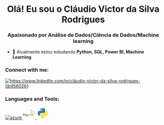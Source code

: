 <h1 align="center">Olá! Eu sou o Cláudio Victor da Silva Rodrigues</h1>
<h3 align="center">Apaixonado por Análise de Dados/Ciência de Dados/Machine learning</h3>

- 🌱 Atualmente estou estudando **Python, SQL, Power BI, Machine Learning**

<h3 align="left">Connect with me:</h3>
<p align="left">
<a href="https://linkedin.com/in/https://www.linkedlin.com/in/cláudio-victor-da-silva-rodrigues-0b9560261" target="blank"><img align="center" src="https://raw.githubusercontent.com/rahuldkjain/github-profile-readme-generator/master/src/images/icons/Social/linked-in-alt.svg" alt="https://www.linkedlin.com/in/cláudio-victor-da-silva-rodrigues-0b9560261" height="30" width="40" /></a>
</p>

<h3 align="left">Languages and Tools:</h3>
<p align="left"> <a href="https://azure.microsoft.com/en-in/" target="_blank" rel="noreferrer"> <img src="https://www.vectorlogo.zone/logos/microsoft_azure/microsoft_azure-icon.svg" alt="azure" width="40" height="40"/> </a> <a href="https://www.mysql.com/" target="_blank" rel="noreferrer"> <img src="https://raw.githubusercontent.com/devicons/devicon/master/icons/mysql/mysql-original-wordmark.svg" alt="mysql" width="40" height="40"/> </a> <a href="https://www.python.org" target="_blank" rel="noreferrer"> <img src="https://raw.githubusercontent.com/devicons/devicon/master/icons/python/python-original.svg" alt="python" width="40" height="40"/> </a> </p>
